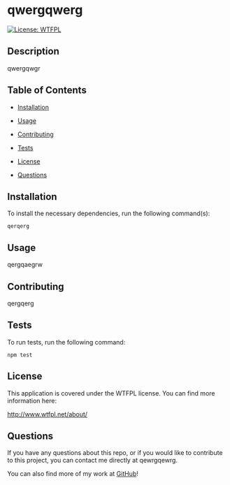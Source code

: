 
# qwergqwerg

[![License: WTFPL](https://img.shields.io/badge/License-WTFPL-brightgreen.svg)](http://www.wtfpl.net/about/)

## Description

qwergqwgr

## Table of Contents

* [Installation](#installation)

* [Usage](#usage)

* [Contributing](#contributing)

* [Tests](#tests)

* [License](#license)

* [Questions](#questions)

## Installation

To install the necessary dependencies, run the following command(s):

```
qerqerg
```

## Usage

qergqaegrw

## Contributing

qergqerg

## Tests

To run tests, run the following command:

```
npm test
```

## License
This application is covered under the WTFPL license. You can find more information here:

http://www.wtfpl.net/about/

## Questions

If you have any questions about this repo, or if you would like to contribute to this project, you can contact me directly at qewrgqewrg.

You can also find more of my work at [GitHub](https://github.com/ergqerg/)!


